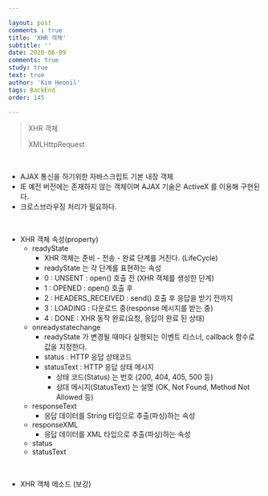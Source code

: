 ```yaml
---

layout: post
comments : true
title: 'XHR 객체'
subtitle: ''
date: 2020-06-09
comments: true
study: true
text: true
author: 'Kim Heonil'
tags: BackEnd
order: 145

---
```


> XHR 객체
>
> XMLHttpRequest

<br>

- AJAX 통신을 하기위한 자바스크립트 기본 내장 객체
- IE 예전 버전에는 존재하지 않는 객체이며 AJAX 기술은 ActiveX 를 이용해 구현된다.
- 크로스브라우징 처리가 필요하다.

<br>

- XHR 객체 속성(property)
  - readyState
    - XHR 객체는 준비 - 전송 - 완료 단계를 거친다. (LifeCycle)
    - readyState 는 각 단계를 표현하는 속성
    - 0 : UNSENT : open() 호출 전 (XHR 객체를 생성한 단계)
    - 1 : OPENED : open() 호출 후
    - 2 : HEADERS_RECEIVED : send() 호출 후 응답을 받기 전까지
    - 3 : LOADING : 다운로드 중(response 메시지를 받는 중)
    - 4 : DONE : XHR 동작 완료(요청, 응답이 완료 된 상태)
  - onreadystatechange
    - readyState 가 변경될 때마다 실행되는 이벤트 리스너, callback 함수로 값을 지정한다.
    - status : HTTP 응답 상태코드
    - statusText : HTTP 응답 상태 메시지
      - 상태 코드(Status) 는 번호 (200, 404, 405, 500 등)
      - 상대 메시지(StatusText) 는 설명 (OK, Not Found, Method Not Allowed 등)
  - responseText
    - 응답 데이터를 String 타입으로 추출(파싱)하는 속성
  - responseXML
    - 응답 데이터를 XML 타입으로 추출(파싱)하는 속성
  - status
  - statusText

<br>

- XHR 객체 메소드 (보강)